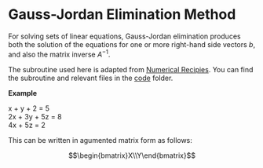 # Gauss-Jordan Elimination Method
For solving sets of linear equations, Gauss-Jordan elimination produces both the solution of the equations for one or more right-hand side vectors $b$, and also the matrix inverse $A^{−1}$.

The subroutine used here is adapted from [Numerical Recipies](http://phys.uri.edu/nigh/NumRec/bookfpdf/f2-1.pdf). You can find the subroutine and relevant files in the [code](/code/) folder.

**Example**

x + y + 2 = 5  
2x + 3y + 5z = 8  
4x + 5z = 2  

This can be written in agumented matrix form as follows:  

```math
\begin{bmatrix}X\\Y\end{bmatrix}
```
